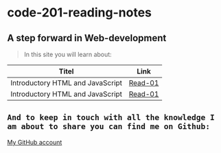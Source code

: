 # code-201-reading-notes
## A step forward in Web-development 

> In this site you will learn about:

|Titel |Link|
|-------------------------------------------------|-----------|
|Introductory HTML and JavaScript|[Read-01](./read/class-01)|
|Introductory HTML and JavaScript|[Read-01](./read/class-01.md)|
## `And to keep in touch with all the knowledge I am about to share you can find me on Github:`

 [My GitHub account](https://github.com/Omar-Alhalaika)
